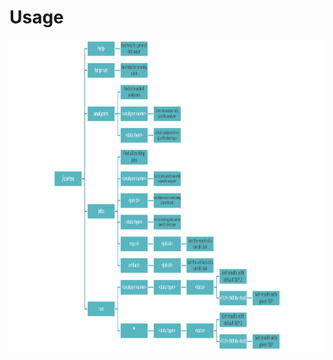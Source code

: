 # Usage
<img src="https://github.com/simonspgn/CortexBot/blob/master/images/cortexBotGraph.png" width="1500" height="500">
